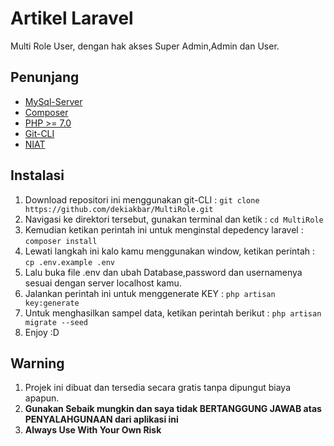 # Artikel Laravel
Multi Role User, dengan hak akses Super Admin,Admin dan User.
## Penunjang
- [MySql-Server](https://dev.mysql.com/downloads/mysql/)
- [Composer](https://getcomposer.org/)
- [PHP >= 7.0](www.php.net/)
- [Git-CLI](https://git-scm.com/downloads)
- [NIAT](https://id.wikipedia.org/wiki/Niat)

## Instalasi
1. Download repositori ini menggunakan git-CLI : `git clone https://github.com/dekiakbar/MultiRole.git`
2. Navigasi ke direktori tersebut, gunakan terminal dan ketik : `cd MultiRole`
3. Kemudian ketikan perintah ini untuk menginstal depedency laravel : `composer install`
4. Lewati langkah ini kalo kamu menggunakan window, ketikan perintah : `cp .env.example .env` 
5. Lalu buka file .env dan ubah Database,password dan usernamenya sesuai dengan server localhost kamu.
6. Jalankan perintah ini untuk menggenerate KEY : `php artisan key:generate`
7. Untuk menghasilkan sampel data, ketikan perintah berikut : `php artisan migrate --seed`
8. Enjoy :D

## Warning
1. Projek ini dibuat dan tersedia secara gratis tanpa dipungut biaya apapun. 
2. **Gunakan Sebaik mungkin dan saya tidak BERTANGGUNG JAWAB atas PENYALAHGUNAAN dari aplikasi ini**
3. **Always Use With Your Own Risk**